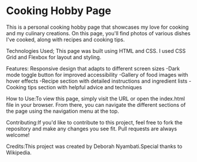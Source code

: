 # Cooking Hobby Page
This is a personal cooking hobby page that showcases my love for cooking and my culinary creations. On this page, you'll find photos of various dishes I've cooked, along with recipes and cooking tips.

Technologies Used; This page was built using HTML and CSS. I used CSS Grid and Flexbox for layout and styling.


Features:
Responsive design that adapts to different screen sizes
-Dark mode toggle button for improved accessibility
-Gallery of food images with hover effects
-Recipe section with detailed instructions and ingredient lists
-Cooking tips section with helpful advice and techniques


How to Use:To view this page, simply visit the URL or open the index.html file in your browser. From there, you can navigate the different sections of the page using the navigation menu at the top.

Contributing:If you'd like to contribute to this project, feel free to fork the repository and make any changes you see fit. Pull requests are always welcome!

Credits:This project was created by Deborah Nyambati.Special thanks to Wikipedia.